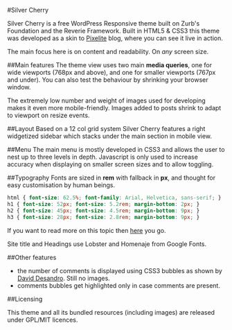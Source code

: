#Silver Cherry

Silver Cherry is a free WordPress Responsive theme built on Zurb's Foundation and the Reverie Framework.
Built in HTML5 & CSS3 this theme was developed as a skin to [Pixelite](http://www.pixelite.me) blog, where you can see it live in action.

The main focus here is on content and readability. On *any* screen size.

##Main features
The theme view uses two main **media queries**, one for wide viewports (768px and above), and one for smaller viewports (767px and under). You can also test the behaviour by shrinking your browser window.

The extremely low number and weight of images used for developing makes it even more mobile-friendly.
Images added to posts shrink to adapt to viewport on resize events.

##Layout
Based on a 12 col grid system Silver Cherry features a right widgetized sidebar which stacks under the main section in mobile view.


##Menu
The main menu is mostly developed in CSS3 and allows the user to nest up to three levels in depth.
Javascript is only used to increase accuracy when displaying on smaller screen sizes and to allow toggling.

##Typography 
Fonts are sized in **rem** with fallback in **px**, and thought for easy customisation by human beings. 
```css
html { font-size: 62.5%; font-family: Arial, Helvetica, sans-serif; } 
h1 { font-size: 52px; font-size: 5.2rem; margin-bottom: 2px; }
h2 { font-size: 45px; font-size: 4.5rem; margin-bottom: 9px; }
h3 { font-size: 28px; font-size: 2.8rem; margin-bottom: 9px; }
```
If you want to read more on this topic then [here](http://snook.ca/archives/html_and_css/font-size-with-rem) you go.

Site title and Headings use Lobster and Homenaje from Google Fonts.


##Other features

* the number of comments is displayed using CSS3 bubbles as shown by [David Desandro](http://desandro.com/resources/css-speech-bubble-icon/). Still no images.
* comments bubbles get highlighted only in case comments are present.

##Licensing

This theme and all its bundled resources (including images) are released under GPL/MIT licences.